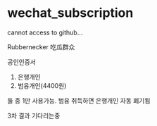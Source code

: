 # wechat_subscription

cannot access to github...

Rubbernecker 吃瓜群众




공인인증서
1. 은행개인
2. 범융개인(4400원)

둘 중 1만 사용가능. 범융 취득하면 은행개인 자동 폐기됨


3차 결과 기다리는중
















